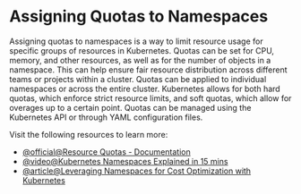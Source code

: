 # Assigning Quotas to Namespaces

Assigning quotas to namespaces is a way to limit resource usage for specific groups of resources in Kubernetes. Quotas can be set for CPU, memory, and other resources, as well as for the number of objects in a namespace. This can help ensure fair resource distribution across different teams or projects within a cluster. Quotas can be applied to individual namespaces or across the entire cluster. Kubernetes allows for both hard quotas, which enforce strict resource limits, and soft quotas, which allow for overages up to a certain point. Quotas can be managed using the Kubernetes API or through YAML configuration files.

Visit the following resources to learn more:

- [@official@Resource Quotas - Documentation](https://kubernetes.io/docs/concepts/policy/resource-quotas/)
- [@video@Kubernetes Namespaces Explained in 15 mins](https://www.youtube.com/watch?v=K3jNo4z5Jx8)
- [@article@Leveraging Namespaces for Cost Optimization with Kubernetes](https://thenewstack.io/leveraging-namespaces-for-cost-optimization-with-kubernetes/)
